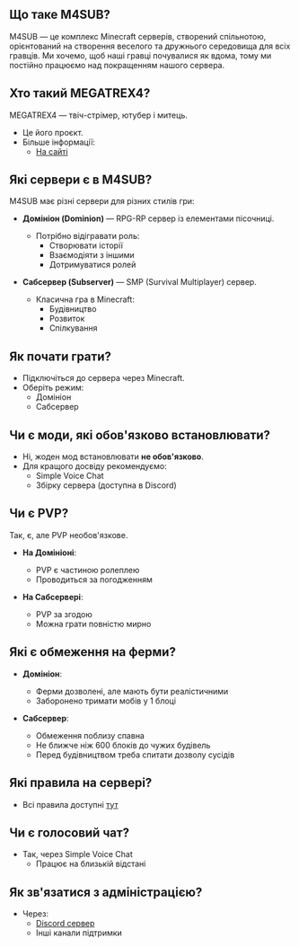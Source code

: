 ## Що таке M4SUB?

M4SUB — це комплекс Minecraft серверів, створений спільнотою, орієнтований на створення веселого та дружнього середовища для всіх гравців. Ми хочемо, щоб наші гравці почувалися як вдома, тому ми постійно працюємо над покращенням нашого сервера.

## Хто такий MEGATREX4?

MEGATREX4 — твіч-стрімер, ютубер і митець.

- Це його проєкт.
- Більше інформації:
  - [На сайті](https://megatrex4.netlify.app/)

## Які сервери є в M4SUB?

M4SUB має різні сервери для різних стилів гри:

- **Домініон (Dominion)** — RPG-RP сервер із елементами пісочниці.
  - Потрібно відігравати роль:
    - Створювати історії
    - Взаємодіяти з іншими
    - Дотримуватися ролей

- **Сабсервер (Subserver)** — SMP (Survival Multiplayer) сервер.
  - Класична гра в Minecraft:
    - Будівництво
    - Розвиток
    - Спілкування

## Як почати грати?

- Підключіться до сервера через Minecraft.
- Оберіть режим:
  - Домініон
  - Сабсервер

## Чи є моди, які обов'язково встановлювати?

- Ні, жоден мод встановлювати **не обов'язково**.
- Для кращого досвіду рекомендуємо:
  - Simple Voice Chat
  - Збірку сервера (доступна в Discord)

## Чи є PVP?

Так, є, але PVP необов'язкове.

- **На Домініоні**:
  - PVP є частиною ролеплею
  - Проводиться за погодженням

- **На Сабсервері**:
  - PVP за згодою
  - Можна грати повністю мирно

## Які є обмеження на ферми?

- **Домініон**:
  - Ферми дозволені, але мають бути реалістичними
  - Заборонено тримати мобів у 1 блоці

- **Сабсервер**:
  - Обмеження поблизу спавна
  - Не ближче ніж 600 блоків до чужих будівель
  - Перед будівництвом треба спитати дозволу сусідів

## Які правила на сервері?

- Всі правила доступні [тут](/rules)

## Чи є голосовий чат?

- Так, через Simple Voice Chat
  - Працює на близькій відстані

## Як зв'язатися з адміністрацією?

- Через:
  - [Discord сервер](https://discord.gg/2TxYxe7cbp)
  - Інші канали підтримки
